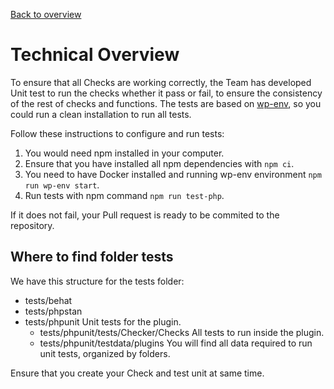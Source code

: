 [Back to overview](./README.md)

# Technical Overview

To ensure that all Checks are working correctly, the Team has developed Unit test to run the checks whether it pass or fail, to ensure the consistency of the rest of checks and functions. The tests are based on [wp-env](https://make.wordpress.org/core/2020/03/03/wp-env-simple-local-environments-for-wordpress/), so you could run a clean installation to run all tests.

Follow these instructions to configure and run tests:

1. You would need npm installed in your computer.
2. Ensure that you have installed all npm dependencies with `npm ci`.
3. You need to have Docker installed and running wp-env environment `npm run wp-env start`.
4. Run tests with npm command `npm run test-php`.

If it does not fail, your Pull request is ready to be commited to the repository.

## Where to find folder tests

We have this structure for the tests folder:

- tests/behat
- tests/phpstan
- tests/phpunit Unit tests for the plugin.
  - tests/phpunit/tests/Checker/Checks All tests to run inside the plugin.
  - tests/phpunit/testdata/plugins You will find all data required to run unit tests, organized by folders.

Ensure that you create your Check and test unit at same time.
